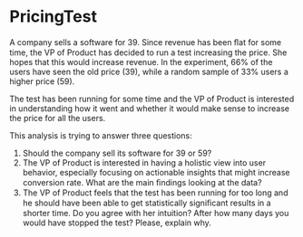 # PricingTest
A company sells a software for 39. Since revenue has been ﬂat for some time, the VP of Product has decided to run a test increasing the price. She hopes that this would increase revenue. In the experiment, 66% of the users have seen the old price (39), while a random sample of 33% users a higher price (59).

The test has been running for some time and the VP of Product is interested in understanding how it went and whether it would make sense to increase the price for all the users.

This analysis is trying to answer three questions:
1. Should the company sell its software for 39 or 59?
2. The VP of Product is interested in having a holistic view into user behavior, especially focusing on actionable insights that might increase conversion rate. What are the main ﬁndings looking at the data?
3. The VP of Product feels that the test has been running for too long and he should have been able to get statistically signiﬁcant results in a shorter time. Do you agree with her intuition? After how many days you would have stopped the test? Please, explain why.
